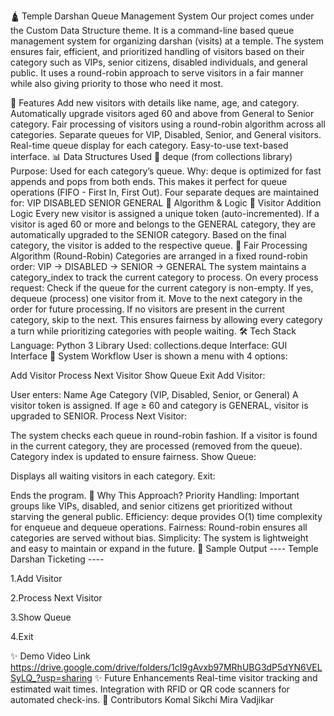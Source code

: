 🛕 Temple Darshan Queue Management System
Our project comes under the Custom Data Structure theme. It is a command-line based queue management system for organizing darshan (visits) at a temple. The system ensures fair, efficient, and prioritized handling of visitors based on their category such as VIPs, senior citizens, disabled individuals, and general public. It uses a round-robin approach to serve visitors in a fair manner while also giving priority to those who need it most.

🚀 Features
Add new visitors with details like name, age, and category.
Automatically upgrade visitors aged 60 and above from General to Senior category.
Fair processing of visitors using a round-robin algorithm across all categories.
Separate queues for VIP, Disabled, Senior, and General visitors.
Real-time queue display for each category.
Easy-to-use text-based interface.
📊 Data Structures Used
🔁 deque (from collections library)
Purpose: Used for each category’s queue.
Why: deque is optimized for fast appends and pops from both ends. This makes it perfect for queue operations (FIFO - First In, First Out).
Four separate deques are maintained for:
VIP
DISABLED
SENIOR
GENERAL
🧠 Algorithm & Logic
🧾 Visitor Addition Logic
Every new visitor is assigned a unique token (auto-incremented).
If a visitor is aged 60 or more and belongs to the GENERAL category, they are automatically upgraded to the SENIOR category.
Based on the final category, the visitor is added to the respective queue.
🔄 Fair Processing Algorithm (Round-Robin)
Categories are arranged in a fixed round-robin order:
VIP → DISABLED → SENIOR → GENERAL
The system maintains a category_index to track the current category to process.
On every process request:
Check if the queue for the current category is non-empty.
If yes, dequeue (process) one visitor from it.
Move to the next category in the order for future processing.
If no visitors are present in the current category, skip to the next.
This ensures fairness by allowing every category a turn while prioritizing categories with people waiting.
🛠️ Tech Stack
Language: Python 3
Library Used: collections.deque
Interface: GUI Interface
🔄 System Workflow
User is shown a menu with 4 options:

Add Visitor
Process Next Visitor
Show Queue
Exit
Add Visitor:

User enters:
Name
Age
Category (VIP, Disabled, Senior, or General)
A visitor token is assigned.
If age ≥ 60 and category is GENERAL, visitor is upgraded to SENIOR.
Process Next Visitor:

The system checks each queue in round-robin fashion.
If a visitor is found in the current category, they are processed (removed from the queue).
Category index is updated to ensure fairness.
Show Queue:

Displays all waiting visitors in each category.
Exit:

Ends the program.
🎯 Why This Approach?
Priority Handling: Important groups like VIPs, disabled, and senior citizens get prioritized without starving the general public.
Efficiency: deque provides O(1) time complexity for enqueue and dequeue operations.
Fairness: Round-robin ensures all categories are served without bias.
Simplicity: The system is lightweight and easy to maintain or expand in the future.
📸 Sample Output
---- Temple Darshan Ticketing ----

1.Add Visitor

2.Process Next Visitor

3.Show Queue

4.Exit

✨ Demo Video Link
https://drive.google.com/drive/folders/1cI9gAvxb97MRhUBG3dP5dYN6VELSyLQ_?usp=sharing
✨ Future Enhancements
Real-time visitor tracking and estimated wait times.
Integration with RFID or QR code scanners for automated check-ins.
👥 Contributors
Komal Sikchi
Mira Vadjikar
